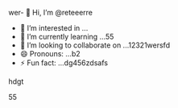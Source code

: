 wer- 👋 Hi, I’m @reteeerre
- 👀 I’m interested in ...
- 🌱 I’m currently learning ...55
- 💞️ I’m looking to collaborate on ...12321wersfd
- 😄 Pronouns: ...b2
- ⚡ Fun fact: ...dg456zdsafs

<!---
reteeerre/reteeerre is a ✨ special ✨ repository because its123 `README.md` (this fi3le) appears on youffr GitHub profile8876.sdasfd
You can click the Preview link to take a look at your changes.пd
--->hdgt
55

